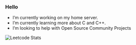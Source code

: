 ### Hello 

<!--
**TheLlamainator/TheLlamainator** is a ✨ _special_ ✨ repository because its `README.md` (this file) appears on your GitHub profile.

Here are some ideas to get you started:

- 🔭 I’m currently working on my home server.
- 🌱 I’m currently learning more about C and C++.
- 🤔 I’m looking to help with Open Source Community Projects
-->
-  I’m currently working on my home server.
-  I’m currently learning more about C and C++.
-  I’m looking to help with Open Source Community Projects

![Leetcode Stats](https://leetcard.jacoblin.cool/TheLlamainator?theme=unicorn&font=Mina)
